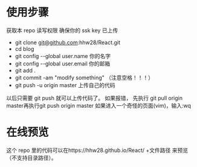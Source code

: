 # 使用步骤

获取本 repo 读写权限
确保你的 ssk key 已上传
- git clone git@github.com:hhw28/React.git
- cd blog
- git config --global user.name 你的名字
- git config --global user.email 你的邮箱
- git add .
- git commit -am "modify something"   （注意空格！！！）
- git push -u origin master 上传自己的代码

以后只需要 git push 就可以上传代码了。
如果报错， 先执行 git pull origin master再执行git push origin master
如果进入一个奇怪的页面(vim)，输入:wq

# 在线预览

这个 repo 里的代码可以在https://hhw28.github.io/React/ +文件路径 来预览（不支持目录路径）。
